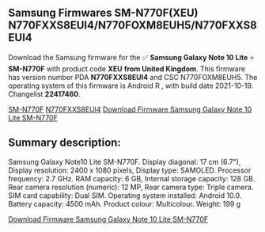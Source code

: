 <h2>Samsung Firmwares SM-N770F(XEU) N770FXXS8EUI4/N770FOXM8EUH5/N770FXXS8EUI4</h2>
Download the Samsung firmware for the ✅ <strong>Samsung Galaxy Note 10 Lite </strong> ⭐ <strong>SM-N770F</strong> with product code <strong>XEU</strong> <strong> from United Kingdom</strong>. This firmware has version number PDA <strong>N770FXXS8EUI4</strong> and CSC N770FOXM8EUH5. The operating system of this firmware is Android R , with build date 2021-10-19. Changelist <strong>22417460</strong>.


[SM-N770F](https://samfirm.shop/samsung/model/SM-N770F)
[N770FXXS8EUI4](https://samfirm.shop/samsung/pda/N770FXXS8EUI4)
[Download Firmware Samsung Galaxy Note 10 Lite SM-N770F](https://samfirm.shop/samsung/firmware/467011)
<h2>Summary description:</h2>
<p>Samsung Galaxy Note10 Lite SM-N770F. Display diagonal: 17 cm (6.7"), Display resolution: 2400 x 1080 pixels, Display type: SAMOLED. Processor frequency: 2.7 GHz. RAM capacity: 6 GB, Internal storage capacity: 128 GB. Rear camera resolution (numeric): 12 MP, Rear camera type: Triple camera. SIM card capability: Dual SIM. Operating system installed: Android 10.0. Battery capacity: 4500 mAh. Product colour: Multicolour. Weight: 199 g</p>


[Download Firmware Samsung Galaxy Note 10 Lite SM-N770F](https://samfirm.shop/samsung/firmware/467011)
